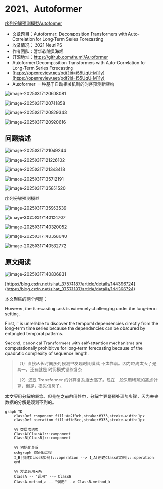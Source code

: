 # 2021、Autoformer

[序列分解预测模型Autoformer](https://www.bilibili.com/video/BV1KZ6ZYDEfK?spm_id_from=333.788.player.switch&vd_source=ddd7d236ab3e9b123c4086c415f4939e) 

- 文章题目：Autoformer: Decomposition Transformers with Auto-Correlation for Long-Term Series Forecasting
-  收录情况： 2021 NeurIPS 
- 作者团队：清华软院吴海旭 
- 开源地址：https://github.com/thuml/Autoformer
- Autoformer:Decomposition Transformers with Auto-Correlation for Long-Term Series Forecasting
- [https://openreview.net/pdf?id=I55UqU-M11y](https://openreview.net/pdf?id=I55UqU-M11y)
- Autoformer: 一种基于自动相关机制的时序预测新架构

![image-20250317120608081](images/image-20250317120608081.png)

![image-20250317120741858](images/image-20250317120741858.png)

![image-20250317120829343](images/image-20250317120829343.png)

![image-20250317120920616](images/image-20250317120920616.png)

## 问题描述

![image-20250317121049244](images/image-20250317121049244.png)

![image-20250317121226102](images/image-20250317121226102.png)



![image-20250317121343418](images/image-20250317121343418.png)

![image-20250317135712191](images/image-20250317135712191.png)

![image-20250317135851520](images/image-20250317135851520.png)

序列分解预测模型

![image-20250317135953539](images/image-20250317135953539.png)

![image-20250317140124707](images/image-20250317140124707.png)

![image-20250317140320052](images/image-20250317140320052.png) 

![image-20250317140358040](images/image-20250317140358040.png)

![image-20250317140532772](images/image-20250317140532772.png)

## 原文阅读

![image-20250317140806831](images/image-20250317140806831.png)

[https://blog.csdn.net/sinat_37574187/article/details/144396724](https://blog.csdn.net/sinat_37574187/article/details/144396724)

本文聚焦的两个问题：

However, the forecasting task is extremely challenging under the long-term setting. 

First, it is unreliable to discover the temporal dependencies directly from the long-term time series because the dependencies can be obscured by entangled temporal patterns. 

Second, canonical Transformers with self-attention mechanisms are computationally prohibitive for long-term forecasting because of the quadratic complexity of sequence length.

> （1）直接从长时间序列预测中发现时间模式 不太靠谱。因为距离太长了是其一，还有就是 时间模式错综复杂
>
> （2）还是 Transformer 的计算复杂度太高了。现在一般采用稀疏的逐点计算，但是，损失信息了。

本文采用分解的概念。但是在之前的用处中，分解主要是预处理的步骤，因为未来数据的分解是观测不到的。



```mermaid
graph TD
    classDef component fill:#e2f0cb,stroke:#333,stroke-width:1px
    classDef operation fill:#ffd6cc,stroke:#333,stroke-width:1px

    %% 类层次结构
    ClassA[ClassA]:::component
    ClassB[ClassB]:::component
    
    %% 初始化关系
    subgraph 初始化过程
    I_B[创建ClassB实例]:::operation --> I_A[创建ClassA实例]:::operation
    end
    
    %% 方法调用关系
    ClassA -- "调用" --> ClassB
    ClassA.method_a -- "调用" --> ClassB.method_b
```



